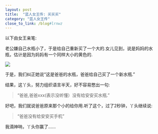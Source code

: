 ```yaml
---
layout: post
title:  "蓝人女王传: 买买买"
category: "蓝人女王传"
close_to_link: /blog#lrnwz
---
```


以下由女王亲笔:

老公嫌自己水瓶小了，于是给自己重新买了一个大的.女儿见到，说是妈妈的水瓶，估计是因为妈妈有一个同样大小的黄色的.

<img src="https://s3-us-west-1.amazonaws.com/blog.zurassic.com/20161202-swell.jpeg">

于是，我们纠正她说“这是爸爸的水瓶，爸爸给自己买了一个新水瓶.”

结果，这丫头，努力组织语言半天，好不容易憋出一句:

<blockquote class="alt">“爸爸,爸爸xxx(表示没听懂）没有给安安买水瓶.”</blockquote>

好吧，我们就说爸爸原来那个小的给你用.听了这个，过了2秒钟，丫头继续说:

<blockquote class="alt">“爸爸没有给安安买手机”</blockquote>

我滴神呐，丫头你赢了......
